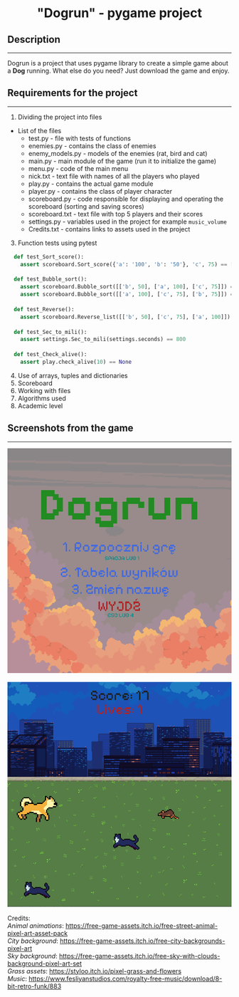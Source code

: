 <h1 style="text-align: center;">"Dogrun" - pygame project</h1>


## Description
---------------------------------
Dogrun is a project that uses pygame library to create a simple game about a **Dog** running. What else do you need? Just download the game and enjoy.

## Requirements for the project
---------------------------------
1. Dividing the project into files<br>
  * List of the files
      * test.py - file with tests of functions
      * enemies.py - contains the class of enemies
      * enemy_models.py - models of the enemies (rat, bird and cat)
      * main.py - main module of the game (run it to initialize the game)
      * menu.py - code of the main menu 
      * nick.txt - text file with names of all the players who played
      * play.py - contains the actual game module
      * player.py - contains the class of player character
      * scoreboard.py - code responsible for displaying and operating the scoreboard (sorting and saving scores)
      * scoreboard.txt - text file with top 5 players and their scores
      * settings.py - variables used in the project for example `music_volume`
      * Credits.txt - contains links to assets used in the project
3. Function tests using pytest
```python
  def test_Sort_score():
    assert scoreboard.Sort_score({'a': '100', 'b': '50'}, 'c', 75) == [['a', 100], ['c', 75], ['b', 50]]

  def test_Bubble_sort():
    assert scoreboard.Bubble_sort([['b', 50], ['a', 100], ['c', 75]]) == [['b', 50], ['c', 75], ['a', 100]]
    assert scoreboard.Bubble_sort([['a', 100], ['c', 75], ['b', 75]]) == [['c', 75], ['b', 75], ['a', 100]]

  def test_Reverse():
    assert scoreboard.Reverse_list([['b', 50], ['c', 75], ['a', 100]]) == [['a', 100], ['c', 75], ['b', 50]]

  def test_Sec_to_mili():
    assert settings.Sec_to_mili(settings.seconds) == 800

  def test_Check_alive():
    assert play.check_alive(10) == None
```
4. Use of arrays, tuples and dictionaries
6. Scoreboard
7. Working with files
8. Algorithms used
9. Academic level

## Screenshots from the game
---------------------------------
![Game screen 1](/screen1.PNG "screen1")<br><br>
![Game screen 2](/screen2.PNG "screen2")

Credits:<br>
*Animal animations*: https://free-game-assets.itch.io/free-street-animal-pixel-art-asset-pack<br>
*City background*: https://free-game-assets.itch.io/free-city-backgrounds-pixel-art<br>
*Sky background*: https://free-game-assets.itch.io/free-sky-with-clouds-background-pixel-art-set<br>
*Grass assets*: https://styloo.itch.io/pixel-grass-and-flowers<br>
*Music*: https://www.fesliyanstudios.com/royalty-free-music/download/8-bit-retro-funk/883<br>
